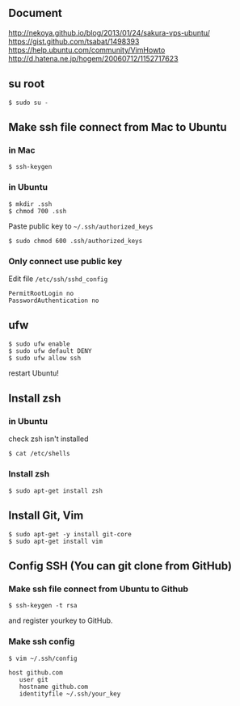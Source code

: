 ## Document
http://nekoya.github.io/blog/2013/01/24/sakura-vps-ubuntu/
https://gist.github.com/tsabat/1498393
https://help.ubuntu.com/community/VimHowto
http://d.hatena.ne.jp/hogem/20060712/1152717623


## su root
```
$ sudo su -
```

## Make ssh file connect from Mac to Ubuntu
### in Mac
```
$ ssh-keygen
```

### in Ubuntu
```
$ mkdir .ssh
$ chmod 700 .ssh
```
Paste public key to `~/.ssh/authorized_keys`
```
$ sudo chmod 600 .ssh/authorized_keys
```

### Only connect use public key
Edit file `/etc/ssh/sshd_config`
```
PermitRootLogin no
PasswordAuthentication no
```

## ufw
```
$ sudo ufw enable
$ sudo ufw default DENY
$ sudo ufw allow ssh
```
restart Ubuntu!


## Install zsh
### in Ubuntu
check zsh isn't installed

```
$ cat /etc/shells
```

### Install zsh
```
$ sudo apt-get install zsh
```

## Install Git, Vim
```
$ sudo apt-get -y install git-core
$ sudo apt-get install vim
```

## Config SSH (You can git clone from GitHub)
### Make ssh file connect from Ubuntu to Github
```
$ ssh-keygen -t rsa
```
and register yourkey to GitHub.

### Make ssh config
```
$ vim ~/.ssh/config

host github.com
   user git
   hostname github.com
   identityfile ~/.ssh/your_key
```
